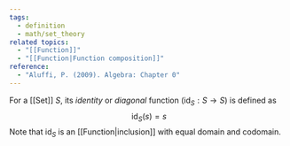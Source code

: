 ```yaml
---
tags:
  - definition
  - math/set_theory
related topics:
  - "[[Function]]"
  - "[[Function|Function composition]]"
reference:
  - "Aluffi, P. (2009). Algebra: Chapter 0"
---
```

For a [[Set]] $S$, its _identity_ or _diagonal_ function ($\operatorname{id}_S: S \to S$) is defined as$$\operatorname{id}_S(s) =s$$Note that $\operatorname{id}_S$ is an [[Function|inclusion]] with equal domain and codomain.